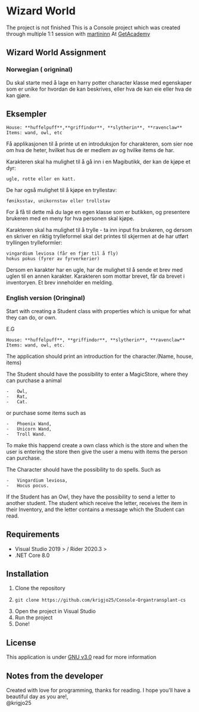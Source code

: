 # Wizard World
The project is not finished
This is a Console project which was created through multiple 1:1  session with [martininn](https://github.com/martininn)
At [GetAcademy](https://getacademy.no)

## Wizard World Assignment

### Norwegian ( origninal)
Du skal starte med å lage en harry potter character klasse med egenskaper
som er unike for hvordan de kan beskrives, eller hva de kan eie eller
hva de kan gjøre.

## Eksempler

```text
House: **huffelpuff**,**griffindor**, **slytherin**, **ravenclaw**
Items: wand, owl, etc
```

Få applikasjonen til å printe ut en introduksjon for charakteren,
som sier noe om hva de heter, hvilket hus de er medlem av og
hvilke items de har.

Karakteren skal ha mulighet til å gå inn i en Magibutikk, der kan de
kjøpe et dyr:

```text
ugle, rotte eller en katt.
```

De har også mulighet til å kjøpe en tryllestav:
```text
føniksstav, unikornstav eller trollstav
```
For å få til dette må du lage en egen klasse som er butikken,
og presentere brukeren med en meny for hva personen skal kjøpe.

Karakteren skal ha mulighet til å trylle - ta inn input fra brukeren, og dersom en skriver en riktig
trylleformel skal det printes til skjermen at de har utført tryllingen
trylleformler:
```text
vingardium leviosa (får en fjær til å fly)
hokus pokus (fyrer av fyrverkerier)
```

Dersom en karakter har en ugle, har de mulighet til å sende et brev med
uglen til en annen karakter. Karakteren som mottar brevet, får da
brevet i inventoryen. Et brev inneholder en melding.

### English version (Oringinal)
Start with creating a Student class with properties which is unique
for what they can do, or own.

E.G
```text
House: **huffelpuff**, **griffindor**, **slytherin**, **ravenclaw**
Items: wand, owl, etc.
```

The application should print an introduction for the character.(Name,
house, items)

The Student should have the possibility to enter a MagicStore, where they
can purchase a animal 
```text
-   Owl, 
-   Rat,
-   Cat.
```
or purchase some items such as
```text
-   Phoenix Wand, 
-   Unicorn Wand,
-   Troll Wand.
```
To make this happend create a own class which is the store and when
the user is entering the store then give the user a menu with items
the person can purchase.

The Character should have the possibility to do spells. Such as
```text
-   Vingardium leviosa, 
-   Hocus pocus.
```

If the Student has an Owl, they have the possibility to send a letter
to another student. The student which receive the letter, receives the
item in their Inventory, and the letter contains a message which the
Student can read.

## Requirements
- Visual Studio 2019 > / Rider 2020.3 >
- .NET Core 8.0

## Installation
1. Clone the repository
2. ```shell script
   git clone https://github.com/krigjo25/Console-Organtransplant-cs
   ```
3. Open the project in Visual Studio
4. Run the project
5. Done!

## License
This application is under [GNU v3.0](./LICENCE) read for more information

## Notes from the developer
Created with love for programming, thanks for reading.
I hope you'll have a beautiful day as you are!,<br>
@krigjo25
